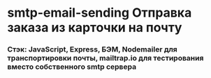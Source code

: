 # smtp-email-sending Отправка заказа из карточки на почту

### Стэк: JavaScript, Express, БЭМ, Nodemailer для транспортировки почты, mailtrap.io для тестирования вместо собственного smtp сервера
